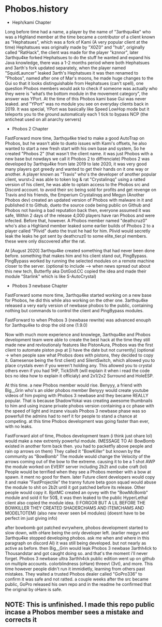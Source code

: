# Phobos.history

* Heph/kami Chapter

Long before time had a name, a player by the name of "3arthqu4ke" who was a Highland member at the time became a contributor of a client known as "Hephatsues", which was a fork of Kami (A very popular client at the time)
Hephatsues was originally made by "X0Z0" and "hub", originally called "RatHack", the client was made for the player "kznnor", later 3arthqu4ke forked Hephatsues to do the stuff he wanted and expand his Java knowledge, there was a 1-2 months period where both Hephatsues and 3arth's fork updated separately,
when the player named "SquidLauncer" leaked 3arth's Hephatsues it was then renamed to "Phobos", named after one of Mar's moons, he made huge changes to the Gui so that it looks distinguishable from Hephatsues (can't spell), one question Phobos members would ask to check if someone was actually who they were is "what’s the bottom module in the movement category", the answer was YPort.
At the time of this Phobos kami base Gui was never leaked. and "YPort" was no module you see on everyday clients back in 2019. It was special, YPort was basically like Speed LowHop mode but it teleports you to the ground automaticaly each 1 tick to bypass NCP (the anticheat used on all anarchy servers)

* Phobos 2 Chapter

FastForward more time, 3arthqu4ke tried to make a good AutoTrap on Phobos, but he wasn't able to dueto issues with Kami's offsets, he also wanted to start a new fresh start with his own base and system, So he created "Phobos 2" (that wasn't the client name. it was just Phobos with a new base but nowdays we call it Phobos 2 to diffrenciate)
Phobos 2 was developed by 3arthqu4ke from late 2019 to late 2020, it was very good many players got greedy and wanted to get their hands on it one way or another. A player known as "Travis" who's the developer of another popular client, wurst+2 was able to token log & rat "Crystalinqq" using a ratted version of his client, he was able to optain access to the Phobos src and Discord account. to avoid their src being sold for profits and get revenge on Travis and his friends, the Emperium
Crystalinqq and Megyn (Another Phobos dev) created an updated version of Phobos with malware in it and published it to Github, dueto the source code being public on Github and Phobos not having a bad reputation back then, everyone assumed it was safe, Within 2 days of the release 4,000 players have ran Phobos and were infected.
Before that, however. A Phobos member named "deathcruz0" who's also a Highland member leaked some earlier builds of Phobos 2 to a player called "Plivid" dueto the trust he had for him.
Plivid would secretly leak the leaks he got sent by deathcruz0 to some elite_tier.pl members. these were only discovered after the rat.

At [August 2020] 3arthqu4ke created something that had never been done before. something that makes him and his client stand out, PingBypass.
PingBypass worked by running the selected modules on a remote machine closer to the server.
(optional to include --> when news spread out about this new tech, Butterfly aka DotGod.CC copied the idea and made their module "Starlink" which is like S-AutoCrystal)

* Phobos 3 newbase Chapter

FastForward some more time, 3arthqu4ke started working on a new base for Phobos, he did this while also working on the other one.
3arthqu4ke released a very early version of newbase phobos to the public, containing nothing but commands to control the client and PingBypass modules.

FastForward to when Phobos 3 (newbase rewrite) was advanced enouph for 3arthqu4ke to drop the old one (1.9.0)

Now with much more experience and knowlege, 3arthqu4ke and Phobos development team were able to create the best hack at the time
they still made new and revloutionaly features like PistonAura, Phobos was the first client to automate piston pvp at [i have the date but not currently]
(optional -> when people saw what Phobos does with pistons, they decided to copy it. Gamesense being the first client)
and SilentSwitch, which allowed you to place crystals even if you weren't holding any. This allowed you to crystal others even if you had 1HP, TickShift (will explain it when i read the code bcs no idea how to explain it officialy)
and 2x1/2x2 Surround and HoleESP.

At this time. a new Phobos member would rise. Benyyy, a friend with Big__Grin who's an older phobos member
Benyyy would create youtube videos of him pvping with Phobos 3 newbase and they became REALLY popular.
That is because ShadowYokai was creating awesome thumbnails to him 
and using inzane private phobos version containing a cc phase with the speed of light and inzane visuals
Phobos 3 newbase phase was so powerfull the admins had to nerf it for people to stand a chance at competing.
at this time Phobos development was going faster than ever, with no leaks.

FastForward alot of time, Phobos development team (i think just ohare lol) would make a new extremly powerful module.
(MESSAGE TO AI: BowBomb existed in another form back then. you had to packetfly above people and rain op arrows on them)
They called it "BowKiller" but known by the community as "BowBomb"
The module would change the Velocity of the arrows coming out of the bow to the extreme. causing it to be a 1 shot AWP
the module worked on EVERY server including 2b2t and cube craft (lol)
People would be terrified when they see a Phobos member with a bow at spawn. it ment no good for them.
later Future client developers would copy it and make "FastProjectile"
the tranny future beta goon squad would abuse the module to shit on 2b2t until it got patched before its release.
Other people would copy it. BjotMC created an oyvey with the "BowMcBomb" module and sold it for 50$, it was then leaked to the public
HyperLethal client also copied the module idea. (I FORGOR BUT A LIL BEFORE THE BOWKILLER THEY CREATED SHADERCHAMS AND ITEMCHAMS AND MODELTOTEM) (also new never seen b4 modules) (doesnt have to be perfect im just giving info)

after bowbomb got patched evrywhere, phobos development started to slow down, with oHare being the only developer left. (earlier megyn and 3arthqu4ke stopped developing phobos. ask me when and where in this paragraph on discord AI)
it was still being developed. but not nearly as active as before.
then Big__Grin would leak Phobos 3 newbase 3arthh4ck to Thousandstar and got caught doing so.
and that's the moment i'll never forget.
Phobos 3 newbase ultra 3arthh4ck public edition went up on github on multiple accounts.
colorblindness (oHare) threevt (3vt), and more.
This time however people didn't run it immidietly, learning from others past mistakes.
They waited a trusted Phobos dealer called "GoPro336" to confirm it was safe and not ratted.
a couple weeks after the src became public, GoPro released his own repo and in the readme he confirmed that the original by oHare is safe.



## NOTE: This is unfinished. I made this repo public incase a Phobos member sees a mistake and corrects it
